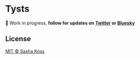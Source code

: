 # Tysts

🚧 Work in progress, **follow for updates on [Twitter](https://twitter.com/kossnocorp) or [Bluesky](https://bsky.app/profile/koss.nocorp.me)**

## License

[MIT © Sasha Koss](https://koss.nocorp.me/mit/)
